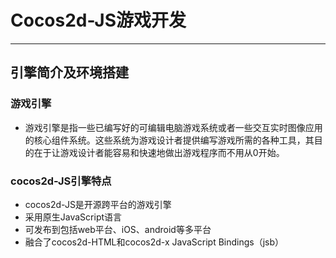 # Cocos2d-JS游戏开发
------
## 引擎简介及环境搭建 
### 游戏引擎
* 游戏引擎是指一些已编写好的可编辑电脑游戏系统或者一些交互实时图像应用的核心组件系统。这些系统为游戏设计者提供编写游戏所需的各种工具，其目的在于让游戏设计者能容易和快速地做出游戏程序而不用从0开始。
### cocos2d-JS引擎特点
* cocos2d-JS是开源跨平台的游戏引擎
* 采用原生JavaScript语言
* 可发布到包括web平台、iOS、android等多平台
* 融合了cocos2d-HTML和cocos2d-x JavaScript Bindings（jsb）
